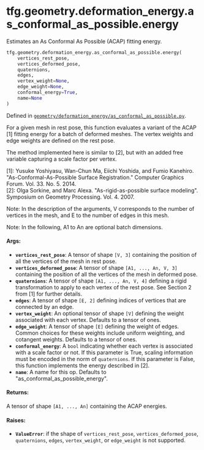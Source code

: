 <div itemscope itemtype="http://developers.google.com/ReferenceObject">
<meta itemprop="name" content="tfg.geometry.deformation_energy.as_conformal_as_possible.energy" />
<meta itemprop="path" content="Stable" />
</div>

# tfg.geometry.deformation_energy.as_conformal_as_possible.energy

Estimates an As Conformal As Possible (ACAP) fitting energy.

``` python
tfg.geometry.deformation_energy.as_conformal_as_possible.energy(
    vertices_rest_pose,
    vertices_deformed_pose,
    quaternions,
    edges,
    vertex_weight=None,
    edge_weight=None,
    conformal_energy=True,
    name=None
)
```



Defined in [`geometry/deformation_energy/as_conformal_as_possible.py`](https://github.com/tensorflow/agents/tree/master/tensorflow_graphics/geometry/deformation_energy/as_conformal_as_possible.py).

<!-- Placeholder for "Used in" -->

For a given mesh in rest pose, this function evaluates a variant of the ACAP
[1] fitting energy for a batch of deformed meshes. The vertex weights and edge
weights are defined on the rest pose.

The method implemented here is similar to [2], but with an added free variable
  capturing a scale factor per vertex.

[1]: Yusuke Yoshiyasu, Wan-Chun Ma, Eiichi Yoshida, and Fumio Kanehiro.
"As-Conformal-As-Possible Surface Registration." Computer Graphics Forum. Vol.
33. No. 5. 2014.</br>
[2]: Olga Sorkine, and Marc Alexa.
"As-rigid-as-possible surface modeling". Symposium on Geometry Processing.
Vol. 4. 2007.

Note:
  In the description of the arguments, V corresponds to
    the number of vertices in the mesh, and E to the number of edges in this
    mesh.

Note:
  In the following, A1 to An are optional batch dimensions.

#### Args:

* <b>`vertices_rest_pose`</b>: A tensor of shape `[V, 3]` containing the position of
    all the vertices of the mesh in rest pose.
* <b>`vertices_deformed_pose`</b>: A tensor of shape `[A1, ..., An, V, 3]` containing
    the position of all the vertices of the mesh in deformed pose.
* <b>`quaternions`</b>: A tensor of shape `[A1, ..., An, V, 4]` defining a rigid
    transformation to apply to each vertex of the rest pose. See Section 2
    from [1] for further details.
* <b>`edges`</b>: A tensor of shape `[E, 2]` defining indices of vertices that are
    connected by an edge.
* <b>`vertex_weight`</b>: An optional tensor of shape `[V]` defining the weight
    associated with each vertex. Defaults to a tensor of ones.
* <b>`edge_weight`</b>: A tensor of shape `[E]` defining the weight of edges. Common
    choices for these weights include uniform weighting, and cotangent
    weights. Defaults to a tensor of ones.
* <b>`conformal_energy`</b>: A `bool` indicating whether each vertex is associated with
    a scale factor or not. If this parameter is True, scaling information must
    be encoded in the norm of `quaternions`. If this parameter is False, this
    function implements the energy described in [2].
* <b>`name`</b>: A name for this op. Defaults to "as_conformal_as_possible_energy".


#### Returns:

A tensor of shape `[A1, ..., An]` containing the ACAP energies.


#### Raises:

* <b>`ValueError`</b>: if the shape of `vertices_rest_pose`, `vertices_deformed_pose`,
  `quaternions`, `edges`, `vertex_weight`, or `edge_weight` is not supported.
